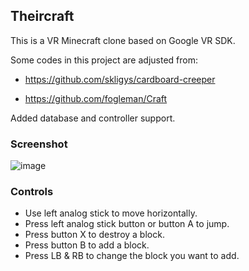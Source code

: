 ## Theircraft
This is a VR Minecraft clone based on Google VR SDK.

Some codes in this project are adjusted from:

- https://github.com/skligys/cardboard-creeper

- https://github.com/fogleman/Craft

Added database and controller support.

### Screenshot
![image](https://github.com/wetstreet/Theircraft/blob/master/Screenshot.png)

### Controls
- Use left analog stick to move horizontally.
- Press left analog stick button or button A to jump.
- Press button X to destroy a block.
- Press button B to add a block.
- Press LB & RB to change the block you want to add.